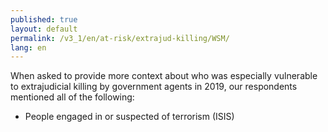 ```yaml
---
published: true
layout: default
permalink: /v3_1/en/at-risk/extrajud-killing/WSM/
lang: en
---
```

When asked to provide more context about who was especially vulnerable to extrajudicial killing by government agents in 2019, our respondents mentioned all of the following:  
- People engaged in or suspected of terrorism (ISIS)

